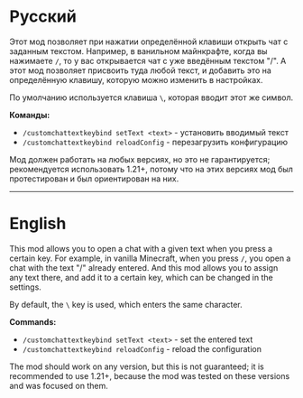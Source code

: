 # Русский
Этот мод позволяет при нажатии определённой клавиши открыть чат с заданным текстом. Например, в ванильном майнкрафте, когда вы нажимаете `/`, то у вас открывается чат с уже введённым текстом "/". А этот мод позволяет присвоить туда любой текст, и добавить это на определённую клавишу, которую можно изменить в настройках.

По умолчанию используется клавиша `\`, которая вводит этот же символ.

**Команды:**
- `/customchattextkeybind setText <text>` - установить вводимый текст
- `/customchattextkeybind reloadConfig` - перезагрузить конфигурацию

Мод должен работать на любых версиях, но это не гарантируется; рекомендуется использовать 1.21+, потому что на этих версиях мод был протестирован и был ориентирован на них.

---

# English
This mod allows you to open a chat with a given text when you press a certain key. For example, in vanilla Minecraft, when you press `/`, you open a chat with the text "/" already entered. And this mod allows you to assign any text there, and add it to a certain key, which can be changed in the settings.

By default, the `\` key is used, which enters the same character.

**Commands:**
- `/customchattextkeybind setText <text>` - set the entered text
- `/customchattextkeybind reloadConfig` - reload the configuration

The mod should work on any version, but this is not guaranteed; it is recommended to use 1.21+, because the mod was tested on these versions and was focused on them.
